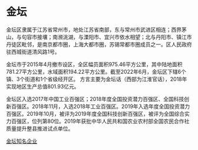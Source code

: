 # 金坛

金坛区隶属于江苏省常州市，地处江苏省南部，东与常州市武进区相连；西界茅山，与句容市接壤；南濒洮湖，与溧阳市、宜兴市依水相望；北与丹阳市、镇江市丹徒区毗邻，是南京都市圈，上海大都市圈，苏锡常都市圈成员之一。区人民政府驻西城街道清风路1号。

金坛市于2015年4月撤市设区，全区幅员面积975.46平方公里，其中陆地面积781.27平方公里，水域面积194.22平方公里。截至2022年6月，金坛区下辖6个镇、3个街道和1个省级经开区。 方言主要为金坛话（西部为江淮官话），2018年实现地区生产总值801.93亿元。

金坛区入选2017年中国工业百强区；2018年度全国投资潜力百强区、全国科技创新百强区。2018年11月，入选2018年工业百强区。2019年入选年度全国投资潜力百强区。2019年10月，被评为2019年度全国科技创新百强区，被评为全国综合实力百强区，位列第80位。2019年获批中华人民共和国农业农村部全国农民合作社质量提升整县推进试点单位。

[金坛知名企业](https://jintan.org/qiye/)
